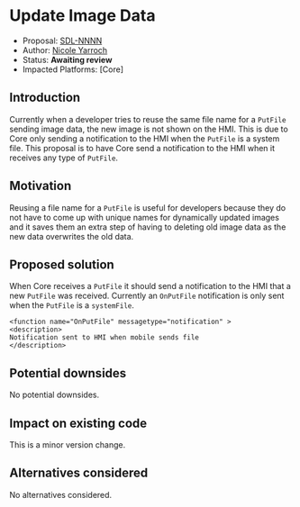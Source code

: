 # Update Image Data

* Proposal: [SDL-NNNN](nnnn-update-image-data.md)
* Author: [Nicole Yarroch](https://github.com/NicoleYarroch)
* Status: **Awaiting review**
* Impacted Platforms: [Core]

## Introduction

Currently when a developer tries to reuse the same file name for a `PutFile` sending image data, the new image is not shown on the HMI. This is due to Core only sending a notification to the HMI when the `PutFile` is a system file. This proposal is to have Core send a notification to the HMI when it receives any type of `PutFile`.    

## Motivation

Reusing a file name for a `PutFile` is useful for developers because they do not have to come up with unique names for dynamically updated images and it saves them an extra step of having to deleting old image data as the new data overwrites the old data.

## Proposed solution

When Core receives a `PutFile` it should send a notification to the HMI that a new `PutFile` was received. Currently an `OnPutFile` notification is only sent when the `PutFile` is a `systemFile`.

```
<function name="OnPutFile" messagetype="notification" >
<description>
Notification sent to HMI when mobile sends file 
</description>
```

## Potential downsides

No potential downsides.

## Impact on existing code

This is a minor version change.

## Alternatives considered

No alternatives considered.


